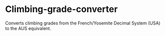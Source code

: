 # Climbing-grade-converter
Converts climbing grades from the French/Yosemite Decimal System (USA) to the AUS equivalent. 
